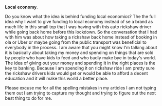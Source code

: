 **Local economy**.

Do you know what the idea is behind funding local economics? The the full idea why I want to give funding to local economy instead of se a brand as much life in this small top that I was having with this auto rickshaw driver while going back home before this lockdown. So the conversation that I had with him was about how taking a rickshaw back home instead of booking in ola or Uber or maybe going from the public transport was beneficial to everybody in the process. I am aware that you might know I'm talking about it is basically about taking my money and spending on things that are sold by people who have kids to feed and who badly make bye in today's world. The idea of giving out your money and spending it in the right places is the key to banking. Because I am spending it on rickshaw ride I am pretty sure the rickshaw drivers kids would get or would be able to afford a decent education and it will make this world a better place.

Please excuse me for all the spelling mistakes in my articles I am not typing them out I am trying to capture my thought and trying to figure out the next best thing to do for me.
